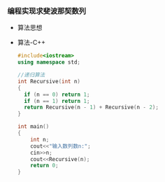### 编程实现求斐波那契数列

* 算法思想

* 算法-C++

  ```c++
  #include<iostream>
  using namespace std;
  
  //递归算法
  int Recursive(int n)
  {
  	if (n == 0) return 1;
  	if (n == 1) return 1;
  	return Recursive(n - 1) + Recursive(n - 2);
  }
  
  int main()
  {
      int n;
      cout<<"输入数列数n:";
      cin>>n;
      cout<<Recursive(n);
      return 0;
  }
  ```

  

